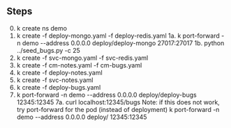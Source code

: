 ## Steps
0. k create ns demo
1. k create -f deploy-mongo.yaml -f deploy-redis.yaml
1a. k port-forward -n demo --address 0.0.0.0 deploy/deploy-mongo 27017:27017
1b. python ../seed_bugs.py -c 25
2. k create -f svc-mongo.yaml -f svc-redis.yaml
3. k create -f cm-notes.yaml -f cm-bugs.yaml
4. k create -f deploy-notes.yaml
5. k create -f svc-notes.yaml
6. k create -f deploy-bugs.yaml
7. k port-forward -n demo --address 0.0.0.0 deploy/deploy-bugs 12345:12345
7a. curl localhost:12345/bugs
Note: if this does not work, try port-forward for the pod (instead of deployment)
k port-forward -n demo --address 0.0.0.0 deploy/<deploy-bugs-pod> 12345:12345
